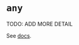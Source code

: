 # `any`

TODO: ADD MORE DETAIL

See [docs][docs].

[docs]: https://docs.python.org/3/library/functions.html#any
